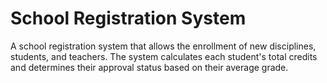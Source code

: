# School Registration System

A school registration system that allows the enrollment of new disciplines, students, and teachers. The system calculates each student's total credits and determines their approval status based on their average grade.
